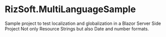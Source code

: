 # RizSoft.MultiLanguageSample
Sample project to test localization and globalization in a Blazor Server Side Project
Not only Resource Strings but also Date and number formats.
